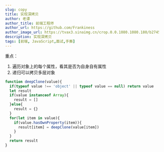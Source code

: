 ```yaml
---
slug: copy
title: 实现深拷贝
author: 老谭
author_title: 前端工程师
author_url: https://github.com/Frankiness
author_image_url: https://tvax3.sinaimg.cn/crop.0.0.1080.1080.180/b2745d44ly8g8s4muqeggj20u00u0n0k.jpg?KID=imgbed,tva&Expires=1582389585&ssig=EvXmyu%2FXsX
description: 实现深拷贝
tags: [前端, JavaScript,面试,手撕]
---
```


重点：

1. 遍历对象上的每个属性，看其是否为自身自有属性
1. 递归可以拷贝多层对象
<!-- truncate -->
```javascript
function deepClone(value){
  if(typeof value !== 'object' || typeof value == null) return value
  let result
  if(value instanceof Array){
    result = []
  }else{
    result = {}
  }
  for(let item in value){
    if(value.hasOwnProperty(item)){
      result[item] = deepClone(value[item])
    }
  }
  return result
}
```
